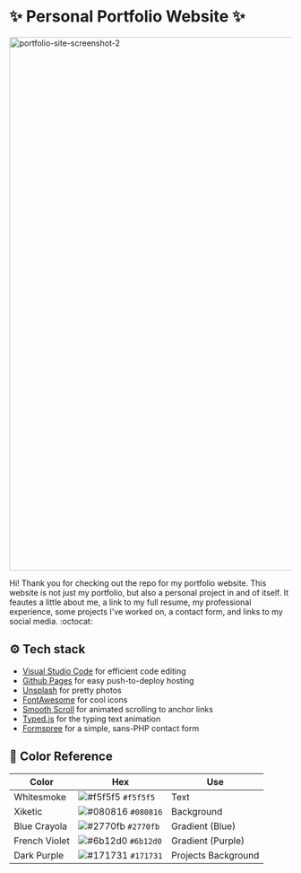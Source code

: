 # ✨ Personal Portfolio Website ✨

<img width="951" alt="portfolio-site-screenshot-2" src="https://user-images.githubusercontent.com/88569965/133912466-a5288bae-c3e4-4f41-96b6-7004d7785cac.png">

Hi! Thank you for checking out the repo for my portfolio website. This website is not just my portfolio, but also a personal project in and of itself. It feautes a little about me, a link to my full resume, my professional experience, some projects I've worked on, a contact form, and links to my social media. :octocat:

## ⚙️ Tech stack
- [Visual Studio Code](https://code.visualstudio.com/) for efficient code editing
- [Github Pages](https://pages.github.com/) for easy push-to-deploy hosting
- [Unsplash](https://unsplash.com/) for pretty photos
- [FontAwesome](https://fontawesome.com/) for cool icons
- [Smooth Scroll](https://github.com/cferdinandi/smooth-scroll) for animated scrolling to anchor links
- [Typed.js](https://mattboldt.com/demos/typed-js/) for the typing text animation
- [Formspree](https://formspree.io/) for a simple, sans-PHP contact form

## 🎨 Color Reference
| Color          | Hex                                                                | Use
| -------------- | ------------------------------------------------------------------ | ------------------- |
| Whitesmoke     | ![#f5f5f5](https://placehold.co/5/f5f5f5/f5f5f5) `#f5f5f5` | Text                |
| Xiketic        | ![#080816](https://placehold.co/5/080816/080816) `#080816` | Background          |
| Blue Crayola   | ![#2770fb](https://placehold.co/5/2770fb/2770fb) `#2770fb` | Gradient (Blue)     |
| French Violet  | ![#6b12d0](https://placehold.co/5/6b12d0/6b12d0) `#6b12d0` | Gradient (Purple)   |
| Dark Purple    | ![#171731](https://placehold.co/5/171731/171731) `#171731` | Projects Background |
